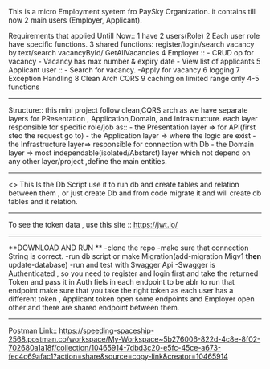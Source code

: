 This is a micro Employment syetem fro PaySky Organization.
it contains till now 2 main users (Employer, Applicant).

Requirements that applied Untill Now::
1 have 2 users(Role)
2 Each user role have specific functions.
3 shared functions: register/login/search vacancy by text/search vacancyById/ GetAllVacancies
4 Employer ::
       - CRUD op for vacancy
        - Vacancy has  max number & expiry date
          - View list of applicants 
5 Applicant user ::
          - Search for vacancy.
            -Apply for vacancy
6 logging
7 Exception Handling
8 Clean Arch CQRS
9 caching on limited range only 4-5 functions 

----------------------------------------------------------------------------------------------------------

Structure::
this mini  project follow clean,CQRS arch as we have separate layers for PResentation , Application,Domain, and Infrastructure.
each layer responsible for specific role/job 
as:: - the Presentation layer => for API(first steo  the request go to)
     - the Application layer => where the logic are exist
     - the Infrastructure layer=> responsible for connection with Db
     - the Domain layer => most independable(isolated/Abstarct) layer which not depend on any other layer/project ,define the main entities.







******************************************************

<<DB>>
This Is the Db Script use it to run db and create tables and relation between them ,
  or just create Db and from code migrate it and will create db tables and it relation.


*******************************************************

To see the token data , use this site ::
https://jwt.io/

****************************************************************

**DOWNLOAD AND RUN **
-clone the repo
-make sure that connection String is correct.
-run db script or make Migration(add-migration Migv1  **then** update-database)
-run and test with Swagger Api
-Swagger is Authenticated , so you need to register and login first and take the returned Token and pass it in Auth fiels in each endpoint to be ablr to run that endpoint
  make sure that you take the right token  as each user has a different token , Applicant token open some endpoints and Employer open other and there are shared endpoint between them.

-----------------------
Postman Link::
https://speeding-spaceship-2568.postman.co/workspace/My-Workspace~5b276006-822d-4c8e-8f02-702680a1a18f/collection/10465914-7dbd3c20-e5fc-45ce-a673-fec4c69afac1?action=share&source=copy-link&creator=10465914
